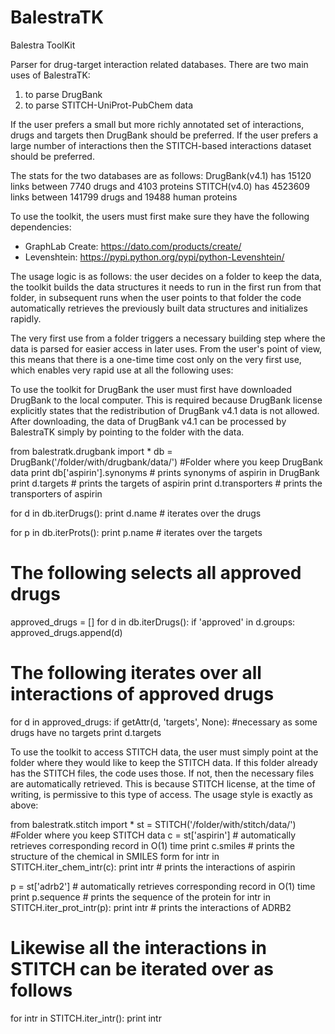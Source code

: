 BalestraTK
==========

Balestra ToolKit

Parser for drug-target interaction related databases.
There are two main uses of BalestraTK: 
1) to parse DrugBank
2) to parse STITCH-UniProt-PubChem data

If the user prefers a small but more richly annotated set of interactions,
drugs and targets then DrugBank should be preferred. If the user prefers a
large number of interactions then the STITCH-based interactions dataset should
be preferred. 

The stats for the two databases are as follows:
DrugBank(v4.1) has 15120 links between 7740 drugs and 4103 proteins
STITCH(v4.0) has 4523609 links between 141799 drugs and 19488 human proteins

To use the toolkit, the users must first make sure they have the following
dependencies: 
- GraphLab Create: https://dato.com/products/create/
- Levenshtein: https://pypi.python.org/pypi/python-Levenshtein/

The usage logic is as follows: the user decides on a folder to keep the data,
the toolkit builds the data structures it needs to run in the first run from
that folder, in subsequent runs when the user points to that folder the code
automatically retrieves the previously built data structures and initializes
rapidly. 

The very first use from a folder triggers a necessary building step where
the data is parsed for easier access in later uses. From the user's point of
view, this means that there is a one-time time cost only on the very first use,
which enables very rapid use at all the following uses:

To use the toolkit for DrugBank the user must first have downloaded DrugBank to
the local computer. This is required because DrugBank license explicitly states
that the redistribution of DrugBank v4.1 data is not allowed. After
downloading, the data of DrugBank v4.1 can be processed by BalestraTK simply by
pointing to the folder with the data. 

from balestratk.drugbank import *
db = DrugBank('/folder/with/drugbank/data/') #Folder where you keep DrugBank data
print db['aspirin'].synonyms # prints synonyms of aspirin in DrugBank
print d.targets # prints the targets of aspirin
print d.transporters # prints the transporters of aspirin

for d in db.iterDrugs(): 
    print d.name # iterates over the drugs

for p in db.iterProts():
    print p.name # iterates over the targets

# The following selects all approved drugs
approved_drugs = []
for d in db.iterDrugs():
    if 'approved' in d.groups:
        approved_drugs.append(d)

# The following iterates over all interactions of approved drugs
for d in approved_drugs:
    if getAttr(d, 'targets', None): #necessary as some drugs have no targets
        print d.targets 

To use the toolkit to access STITCH data, the user must simply point at the
folder where they would like to keep the STITCH data. If this folder already
has the STITCH files, the code uses those. If not, then the necessary files are
automatically retrieved. This is because STITCH license, at the time of
writing, is permissive to this type of access. The usage style is exactly as above:

from balestratk.stitch import *
st = STITCH('/folder/with/stitch/data/') #Folder where you keep STITCH data
c = st['aspirin'] # automatically retrieves corresponding record in O(1) time
print c.smiles # prints the structure of the chemical in SMILES form
for intr in STITCH.iter_chem_intr(c):
    print intr # prints the interactions of aspirin

p = st['adrb2'] # automatically retrieves corresponding record in O(1) time
print p.sequence # prints the sequence of the protein
for intr in STITCH.iter_prot_intr(p):
    print intr # prints the interactions of ADRB2

# Likewise all the interactions in STITCH can be iterated over as follows
for intr in STITCH.iter_intr():
    print intr
